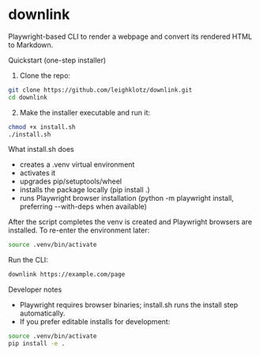 # downlink

Playwright-based CLI to render a webpage and convert its rendered HTML to Markdown.

Quickstart (one-step installer)

1. Clone the repo:
```bash
git clone https://github.com/leighklotz/downlink.git
cd downlink
```

2. Make the installer executable and run it:
```bash
chmod +x install.sh
./install.sh
```

What install.sh does
- creates a .venv virtual environment
- activates it
- upgrades pip/setuptools/wheel
- installs the package locally (pip install .)
- runs Playwright browser installation (python -m playwright install, preferring --with-deps when available)

After the script completes the venv is created and Playwright browsers are installed. To re-enter the environment later:
```bash
source .venv/bin/activate
```

Run the CLI:
```bash
downlink https://example.com/page
```

Developer notes
- Playwright requires browser binaries; install.sh runs the install step automatically.
- If you prefer editable installs for development:
```bash
source .venv/bin/activate
pip install -e .
```
